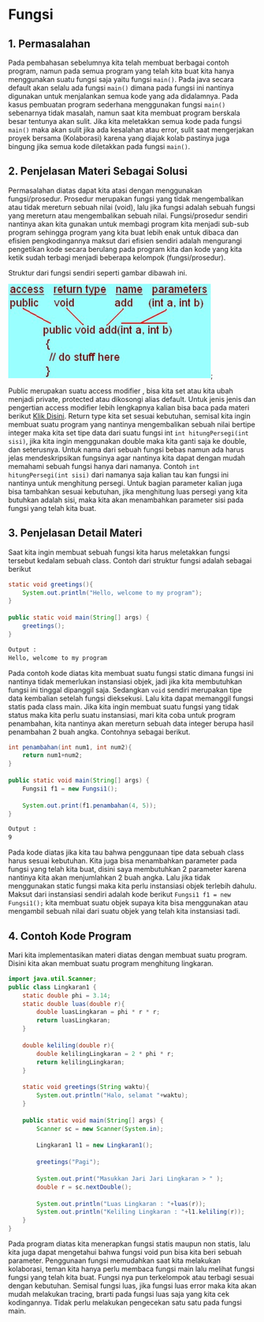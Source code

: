 # Fungsi

## 1. Permasalahan

Pada pembahasan sebelumnya kita telah membuat berbagai contoh program, namun pada semua program yang telah kita buat kita hanya menggunakan suatu fungsi saja yaitu fungsi `main()`. Pada java secara default akan selalu ada fungsi `main()` dimana pada fungsi ini nantinya digunakan untuk menjalankan semua kode yang ada didalamnya. Pada kasus pembuatan program sederhana menggunakan fungsi `main()` sebenarnya tidak masalah, namun saat kita membuat program berskala besar tentunya akan sulit. Jika kita meletakkan semua kode pada fungsi `main()` maka akan sulit jika ada kesalahan atau error, sulit saat mengerjakan proyek bersama (Kolaborasi) karena yang diajak kolab pastinya juga bingung jika semua kode diletakkan pada fungsi `main()`.

## 2. Penjelasan Materi Sebagai Solusi

Permasalahan diatas dapat kita atasi dengan menggunakan fungsi/prosedur. Prosedur merupakan fungsi yang tidak mengembalikan atau tidak mereturn sebuah nilai (void), lalu jika fungsi adalah sebuah fungsi yang mereturn atau mengembalikan sebuah nilai. Fungsi/prosedur sendiri nantinya akan kita gunakan untuk membagi program kita menjadi sub-sub program sehingga program yang kita buat lebih enak untuk dibaca dan efisien pengkodingannya maksut dari efisien sendiri adalah mengurangi pengetikan kode secara berulang pada program kita dan kode yang kita ketik sudah terbagi menjadi beberapa kelompok (fungsi/prosedur).

Struktur dari fungsi sendiri seperti gambar dibawah ini.

![Fungsi](function.jpg);

Public merupakan suatu access modifier , bisa kita set atau kita ubah menjadi private, protected atau dikosongi alias default. Untuk jenis jenis dan pengertian access modifier lebih lengkapnya kalian bisa baca pada materi berikut [Klik Disini](https://github.com/wrideveloper/roadmap-programming/blob/master/materi/oop/access-modifier.md). Return type kita set sesuai kebutuhan, semisal kita ingin membuat suatu program yang nantinya mengembalikan sebuah nilai bertipe integer maka kita set tipe data dari suatu fungsi int `int hitungPersegi(int sisi)`, jika kita ingin menggunakan double maka kita ganti saja ke double, dan seterusnya. Untuk nama dari sebuah fungsi bebas namun ada harus jelas mendeskripsikan fungsinya agar nantinya kita dapat dengan mudah memahami sebuah fungsi hanya dari namanya. Contoh `int hitungPersegi(int sisi)` dari namanya saja kalian tau kan fungsi ini nantinya untuk menghitung persegi. Untuk bagian parameter kalian juga bisa tambahkan sesuai kebutuhan, jika menghitung luas persegi yang kita butuhkan adalah sisi, maka kita akan menambahkan parameter sisi pada fungsi yang telah kita buat.

## 3. Penjelasan Detail Materi

Saat kita ingin membuat sebuah fungsi kita harus meletakkan fungsi tersebut kedalam sebuah class. Contoh dari struktur fungsi adalah sebagai berikut

```java
static void greetings(){
    System.out.println("Hello, welcome to my program");
}

public static void main(String[] args) {
    greetings();
}
```

```bash
Output :
Hello, welcome to my program
```

Pada contoh kode diatas kita membuat suatu fungsi static dimana fungsi ini nantinya tidak memerlukan instansiasi objek, jadi jika kita membutuhkan fungsi ini tinggal dipanggil saja. Sedangkan `void` sendiri merupakan tipe data kembalian setelah fungsi dieksekusi. Lalu kita dapat memanggil fungsi statis pada class main. Jika kita ingin membuat suatu fungsi yang tidak status maka kita perlu suatu instansiasi, mari kita coba untuk program penambahan, kita nantinya akan mereturn sebuah data integer berupa hasil penambahan 2 buah angka. Contohnya sebagai berikut.

```java
int penambahan(int num1, int num2){
    return num1+num2;
}

public static void main(String[] args) {
    Fungsi1 f1 = new Fungsi1();

    System.out.print(f1.penambahan(4, 5));
}
```

```bash
Output :
9
```

Pada kode diatas jika kita tau bahwa penggunaan tipe data sebuah class harus sesuai kebutuhan. Kita juga bisa menambahkan parameter pada fungsi yang telah kita buat, disini saya membutuhkan 2 parameter karena nantinya kita akan menjumlahkan 2 buah angka. Lalu jika tidak menggunakan static fungsi maka kita perlu instansiasi objek terlebih dahulu. Maksut dari instansiasi sendiri adalah kode berikut `Fungsi1 f1 = new Fungsi1();` kita membuat suatu objek supaya kita bisa menggunakan atau mengambil sebuah nilai dari suatu objek yang telah kita instansiasi tadi.

## 4. Contoh Kode Program

Mari kita implementasikan materi diatas dengan membuat suatu program. Disini kita akan membuat suatu program menghitung lingkaran.

```java
import java.util.Scanner;
public class Lingkaran1 {
    static double phi = 3.14;
    static double luas(double r){
        double luasLingkaran = phi * r * r;
        return luasLingkaran;
    }

    double keliling(double r){
        double kelilingLingkaran = 2 * phi * r;
        return kelilingLingkaran;
    }

    static void greetings(String waktu){
        System.out.println("Halo, selamat "+waktu);
    }

    public static void main(String[] args) {
        Scanner sc = new Scanner(System.in);

        Lingkaran1 l1 = new Lingkaran1();

        greetings("Pagi");

        System.out.print("Masukkan Jari Jari Lingkaran > " );
        double r = sc.nextDouble();

        System.out.println("Luas Lingkaran : "+luas(r));
        System.out.println("Keliling Lingkaran : "+l1.keliling(r));
    }
}
```

Pada program diatas kita menerapkan fungsi statis maupun non statis, lalu kita juga dapat mengetahui bahwa fungsi void pun bisa kita beri sebuah parameter. Penggunaan fungsi memudahkan saat kita melakukan kolaborasi, teman kita hanya perlu membaca fungsi main lalu melihat fungsi fungsi yang telah kita buat. Fungsi nya pun terkelompok atau terbagi sesuai dengan kebutuhan. Semisal fungsi luas, jika fungsi luas error maka kita akan mudah melakukan tracing, brarti pada fungsi luas saja yang kita cek kodingannya. Tidak perlu melakukan pengecekan satu satu pada fungsi main.
